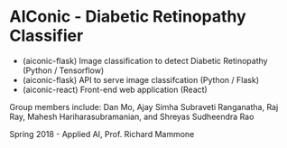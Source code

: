 # AIConic - Diabetic Retinopathy Classifier

* (aiconic-flask) Image classification to detect Diabetic Retinopathy (Python / Tensorflow)
* (aiconic-flask) API to serve image classifcation (Python / Flask)
* (aiconic-react) Front-end web application (React)

Group members include: Dan Mo, Ajay Simha Subraveti Ranganatha, Raj Ray, Mahesh Hariharasubramanian, and Shreyas Sudheendra Rao

Spring 2018 - Applied AI, Prof. Richard Mammone

